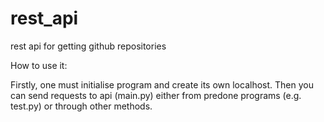 # rest_api
rest api for getting github repositories

How to use it:

Firstly, one must initialise program and create its own localhost. Then you can send requests to api (main.py) either from predone programs (e.g. test.py) or through other methods.  
